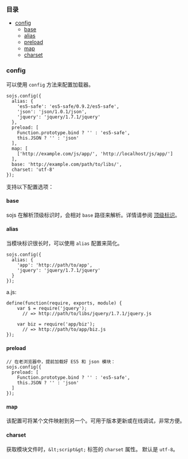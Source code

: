 ### 目录

* [config](#config)
    * [base](#base)
    * [alias](#alias)
    * [preload](#preload)
    * [map](#map)
    * [charset](#charset)

### config

可以使用 `config` 方法来配置加载器。

    sojs.config({
      alias: {
        'es5-safe': 'es5-safe/0.9.2/es5-safe',
        'json': 'json/1.0.1/json',
        'jquery': 'jquery/1.7.1/jquery'
      },
      preload: [
        Function.prototype.bind ? '' : 'es5-safe',
        this.JSON ? '' : 'json'
      ],
      map: [
        ['http://example.com/js/app/', 'http://localhost/js/app/']
      ],
      base: 'http://example.com/path/to/libs/',
      charset: 'utf-8'
    });

支持以下配置选项：

#### base

sojs 在解析顶级标识时，会相对 `base` 路径来解析。详情请参阅 [顶级标识](module-identifier.md#top-level-id)。

#### alias

当模块标识很长时，可以使用 `alias` 配置来简化。

    sojs.config({
      alias: {
        'app': 'http://path/to/app',
        'jquery': 'jquery/1.7.1/jquery'
      }
    });

a.js:

    define(function(require, exports, module) {
        var $ = require('jquery');
          // => http://path/to/libs/jquery/1.7.1/jquery.js

        var biz = require('app/biz');
          // => http://path/to/app/biz.js
    });

#### preload

    // 在老浏览器中，提前加载好 ES5 和 json 模块：
    sojs.config({
      preload: [
        Function.prototype.bind ? '' : 'es5-safe',
        this.JSON ? '' : 'json'
      ]
    });

#### map

该配置可将某个文件映射到另一个。可用于版本更新或在线调试，非常方便。

#### charset

获取模块文件时，`&lt;script&gt;` 标签的 `charset` 属性。 默认是 `utf-8`。